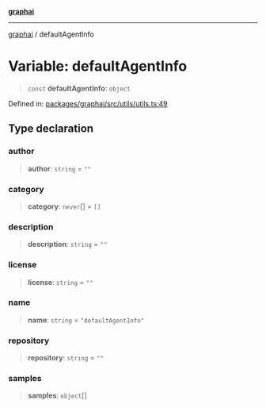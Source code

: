 [**graphai**](../README.md)

***

[graphai](../globals.md) / defaultAgentInfo

# Variable: defaultAgentInfo

> `const` **defaultAgentInfo**: `object`

Defined in: [packages/graphai/src/utils/utils.ts:49](https://github.com/kawamataryo/graphai/blob/5c4c4325bb275f17c58187664137731b5dc52a39/packages/graphai/src/utils/utils.ts#L49)

## Type declaration

### author

> **author**: `string` = `""`

### category

> **category**: `never`[] = `[]`

### description

> **description**: `string` = `""`

### license

> **license**: `string` = `""`

### name

> **name**: `string` = `"defaultAgentInfo"`

### repository

> **repository**: `string` = `""`

### samples

> **samples**: `object`[]
